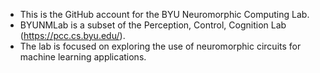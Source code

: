 - This is the GitHub account for the BYU Neuromorphic Computing Lab.
- BYUNMLab is a subset of the Perception, Control, Cognition Lab (https://pcc.cs.byu.edu/).
- The lab is focused on exploring the use of neuromorphic circuits for machine learning applications.

<!---
byunmlab/byunmlab is a ✨ special ✨ repository because its `README.md` (this file) appears on your GitHub profile.
You can click the Preview link to take a look at your changes.
--->
